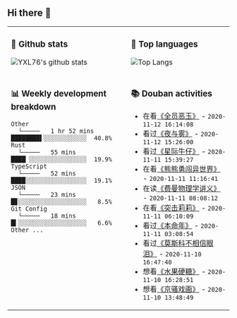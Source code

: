 ## Hi there 👋

<table>
<tr>
<td valign="top" width="54%">

### 🔭 Github stats

![YXL76's github stats](https://github-readme-stats.yxl76.vercel.app/api?username=YXL76&count_private=true&show_icons=true&theme=tokyonight)

</td>

<td valign="top" width="46%">

### 🌱 Top languages

![Top Langs](https://github-readme-stats.yxl76.vercel.app/api/top-langs/?username=YXL76&layout=compact&theme=tokyonight)

</td>
</tr>
<tr>
<td valign="top" width="54%">

### 📊 Weekly development breakdown

```text
Other
  └─────   1 hr 52 mins   ████████▌░░░░░░░░░░░░  40.8%
Rust
  └─────   55 mins        ████▏░░░░░░░░░░░░░░░░  19.9%
TypeScript
  └─────   52 mins        ████░░░░░░░░░░░░░░░░░  19.1%
JSON
  └─────   23 mins        █▊░░░░░░░░░░░░░░░░░░░   8.5%
Git Config
  └─────   18 mins        █▍░░░░░░░░░░░░░░░░░░░   6.6%
Other ...
```

</td>
<td valign="top" width="46%">

### 📚 Douban activities

- 在看[《全员恶玉》](http://movie.douban.com/subject/35000588/) - `2020-11-12 16:14:08`
- 看过[《夜与雾》](http://movie.douban.com/subject/1298270/) - `2020-11-12 15:26:00`
- 看过[《星际牛仔》](http://movie.douban.com/subject/26883616/) - `2020-11-11 15:39:27`
- 在看[《熊熊勇闯异世界》](http://movie.douban.com/subject/34947620/) - `2020-11-11 11:16:41`
- 在读[《费曼物理学讲义》](https://book.douban.com/subject/34984195/) - `2020-11-11 08:08:12`
- 在看[《突击莉莉》](http://movie.douban.com/subject/34856406/) - `2020-11-11 06:10:09`
- 看过[《本命年》](http://movie.douban.com/subject/1296266/) - `2020-11-11 03:08:54`
- 看过[《莫斯科不相信眼泪》](http://movie.douban.com/subject/1303066/) - `2020-11-10 16:47:40`
- 想看[《水果硬糖》](http://movie.douban.com/subject/1484091/) - `2020-11-10 16:28:51`
- 想看[《京骚戏画》](http://movie.douban.com/subject/24875439/) - `2020-11-10 13:48:49`

</td>
</tr>
</table>

<!--
**YXL76/YXL76** is a ✨ _special_ ✨ repository because its `README.md` (this file) appears on your GitHub profile.

Here are some ideas to get you started:

- 🔭 I’m currently working on ...
- 🌱 I’m currently learning ...
- 👯 I’m looking to collaborate on ...
- 🤔 I’m looking for help with ...
- 💬 Ask me about ...
- 📫 How to reach me: ...
- 😄 Pronouns: ...
- ⚡ Fun fact: ...
-->
